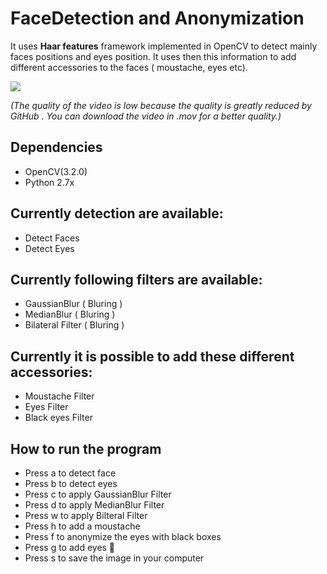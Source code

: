 # FaceDetection and Anonymization
It uses **Haar features** framework implemented in OpenCV to detect mainly faces positions and eyes position. It uses then this information to add different accessories to the faces ( moustache, eyes etc).

![](gif_demo.gif)

*(The quality of the video is low because the quality is greatly reduced by GitHub . You can download the video in .mov for a better quality.)*

## Dependencies

* OpenCV(3.2.0)
* Python 2.7x

## Currently detection are available:
* Detect Faces
* Detect Eyes

## Currently following filters are available:
* GaussianBlur ( Bluring )
* MedianBlur ( Bluring )
* Bilateral Filter ( Bluring )

## Currently it is possible to add these different accessories:
* Moustache Filter
* Eyes Filter
* Black eyes Filter

## How to run the program
* Press a to detect face
* Press b to detect eyes
* Press c to apply GaussianBlur Filter
* Press d to apply MedianBlur Filter
* Press w to apply Bilteral Filter
* Press h to add a moustache 
* Press f to anonymize the eyes with black boxes
* Press g to add eyes 👀 
* Press s to save the image in your computer
